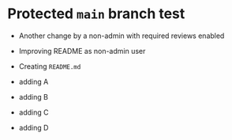 # Protected `main` branch test

- Another change by a non-admin with required reviews enabled
- Improving README as non-admin user

- Creating `README.md`
- adding A
- adding B
- adding C
- adding D
